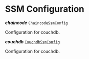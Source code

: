 

# SSM Configuration





  
<article>

***chaincode*** `ChaincodeSsmConfig` 

Configuration for couchdb.

</article>
<article>

***couchdb*** [`CouchdbSsmConfig`](/docs/ssm-couchdb-configuration--page#couchdbconfig) 

Configuration for couchdb.

</article>

